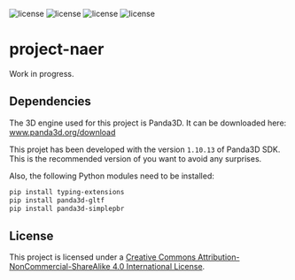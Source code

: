 ![license](https://img.shields.io/badge/Panda3D-1.10.13-blue.svg)
![license](https://img.shields.io/badge/Python-3.7-blue.svg)
![license](https://img.shields.io/badge/License-CC%20BY--NC--SA%204.0-blue.svg)
![license](https://img.shields.io/badge/Work%20In%20Progress-orange.svg)

# project-naer

Work in progress.


## Dependencies

The 3D engine used for this project is Panda3D. It can be downloaded here: www.panda3d.org/download

This projet has been developed with the version `1.10.13` of Panda3D SDK. This is the recommended version of you want to avoid any surprises.

Also, the following Python modules need to be installed:

```bash
pip install typing-extensions
pip install panda3d-gltf
pip install panda3d-simplepbr
````

## License

This project is licensed under a [Creative Commons Attribution-NonCommercial-ShareAlike 4.0 International License](http://creativecommons.org/licenses/by-nc-sa/4.0/).

